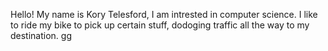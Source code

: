 Hello! My name is Kory Telesford, I am intrested in computer science. 
I like to ride my bike to pick up certain stuff, dodoging traffic all the way to my destination.  gg
